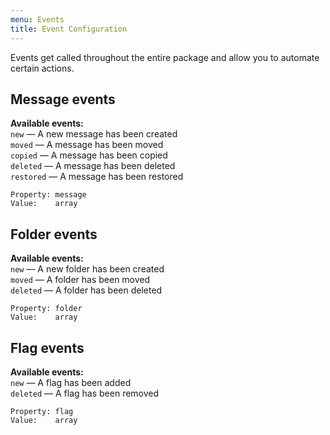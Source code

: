 ```yaml
---
menu: Events
title: Event Configuration
---
```

Events get called throughout the entire package and allow you to automate certain actions.


## Message events

**Available events:**<br />
`new`  &mdash; A new message has been created<br />
`moved`  &mdash; A message has been moved<br />
`copied`  &mdash; A message has been copied<br />
`deleted`  &mdash; A message has been deleted<br />
`restored`  &mdash; A message has been restored<br />

```text
Property: message
Value:    array
```


## Folder events

**Available events:**<br />
`new`  &mdash; A new folder has been created<br />
`moved`  &mdash; A folder has been moved<br />
`deleted`  &mdash; A folder has been deleted<br />

```text
Property: folder
Value:    array
```


## Flag events

**Available events:**<br />
`new`  &mdash; A flag has been added<br />
`deleted`  &mdash; A flag has been removed<br />

```text
Property: flag
Value:    array
```

